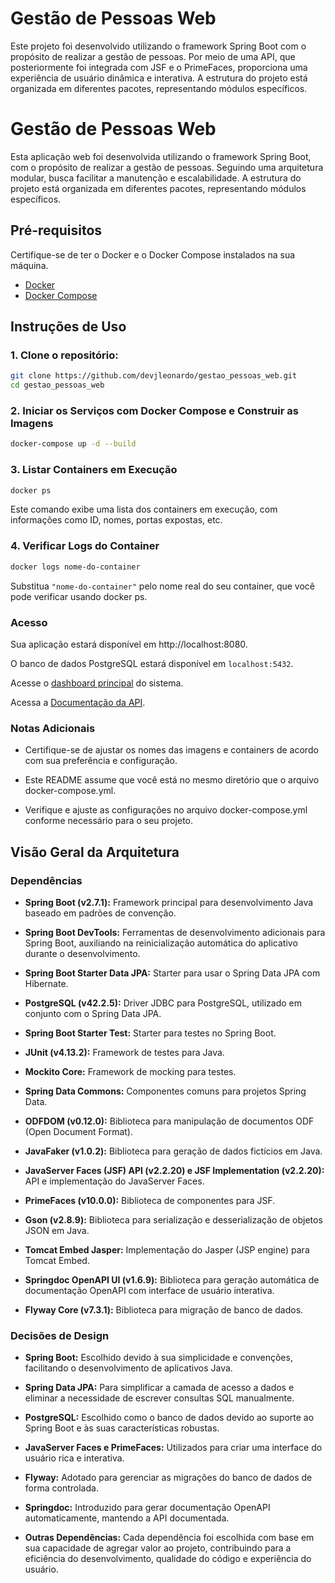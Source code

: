 # Gestão de Pessoas Web

Este projeto foi desenvolvido utilizando o framework Spring Boot com o propósito de realizar a gestão de pessoas. Por meio de uma API, que posteriormente foi integrada com JSF e o PrimeFaces, proporciona uma experiência de usuário dinâmica e interativa. A estrutura do projeto está organizada em diferentes pacotes, representando módulos específicos.

# Gestão de Pessoas Web

Esta aplicação web foi desenvolvida utilizando o framework Spring Boot, com o propósito de realizar a gestão de pessoas. Seguindo uma arquitetura modular, busca facilitar a manutenção e escalabilidade. A estrutura do projeto está organizada em diferentes pacotes, representando módulos específicos.

## Pré-requisitos

Certifique-se de ter o Docker e o Docker Compose instalados na sua máquina.

- [Docker](https://www.docker.com/get-started)
- [Docker Compose](https://docs.docker.com/compose/install/)

## Instruções de Uso

### 1. Clone o repositório:

```bash
git clone https://github.com/devjleonardo/gestao_pessoas_web.git
cd gestao_pessoas_web
```

### 2. Iniciar os Serviços com Docker Compose e Construir as Imagens

```bash
docker-compose up -d --build
```

### 3. Listar Containers em Execução

```bash
docker ps
```

Este comando exibe uma lista dos containers em execução, com informações como ID, nomes, portas expostas, etc.

### 4. Verificar Logs do Container

```bash
docker logs nome-do-container
```
Substitua `"nome-do-container"` pelo nome real do seu container, que você pode verificar usando docker ps.

### Acesso

Sua aplicação estará disponível em http://localhost:8080.

O banco de dados PostgreSQL estará disponível em `localhost:5432`.

Acesse o [dashboard principal](http://localhost:8080/gestao-pessoas-web/index.xhtml) do sistema.

Acessa a [Documentação da API](http://localhost:8080/swagger-ui.html).

### Notas Adicionais

- Certifique-se de ajustar os nomes das imagens e containers de acordo com sua preferência e configuração.

- Este README assume que você está no mesmo diretório que o arquivo docker-compose.yml.

- Verifique e ajuste as configurações no arquivo docker-compose.yml conforme necessário para o seu projeto.


## Visão Geral da Arquitetura

### Dependências

- **Spring Boot (v2.7.1):** Framework principal para desenvolvimento Java baseado em padrões de convenção.

- **Spring Boot DevTools:** Ferramentas de desenvolvimento adicionais para Spring Boot, auxiliando na reinicialização automática do aplicativo durante o desenvolvimento.
- **Spring Boot Starter Data JPA:** Starter para usar o Spring Data JPA com Hibernate.

- **PostgreSQL (v42.2.5):** Driver JDBC para PostgreSQL, utilizado em conjunto com o Spring Data JPA.

- **Spring Boot Starter Test:** Starter para testes no Spring Boot.

- **JUnit (v4.13.2):** Framework de testes para Java.

- **Mockito Core:** Framework de mocking para testes.

- **Spring Data Commons:** Componentes comuns para projetos Spring Data.

- **ODFDOM (v0.12.0):** Biblioteca para manipulação de documentos ODF (Open Document Format).

- **JavaFaker (v1.0.2):** Biblioteca para geração de dados fictícios em Java.

- **JavaServer Faces (JSF) API (v2.2.20) e JSF Implementation (v2.2.20):** API e implementação do JavaServer Faces.

- **PrimeFaces (v10.0.0):** Biblioteca de componentes para JSF.

- **Gson (v2.8.9):** Biblioteca para serialização e desserialização de objetos JSON em Java.

- **Tomcat Embed Jasper:** Implementação do Jasper (JSP engine) para Tomcat Embed.

- **Springdoc OpenAPI UI (v1.6.9):** Biblioteca para geração automática de documentação OpenAPI com interface de usuário interativa.

- **Flyway Core (v7.3.1):** Biblioteca para migração de banco de dados.

### Decisões de Design

- **Spring Boot:** Escolhido devido à sua simplicidade e convenções, facilitando o desenvolvimento de aplicativos Java.

- **Spring Data JPA:** Para simplificar a camada de acesso a dados e eliminar a necessidade de escrever consultas SQL manualmente.

- **PostgreSQL:** Escolhido como o banco de dados devido ao suporte ao Spring Boot e às suas características robustas.

- **JavaServer Faces e PrimeFaces:** Utilizados para criar uma interface do usuário rica e interativa.

- **Flyway:** Adotado para gerenciar as migrações do banco de dados de forma controlada.

- **Springdoc:** Introduzido para gerar documentação OpenAPI automaticamente, mantendo a API documentada.

- **Outras Dependências:** Cada dependência foi escolhida com base em sua capacidade de agregar valor ao projeto, contribuindo para a eficiência do desenvolvimento, qualidade do código e experiência do usuário.
